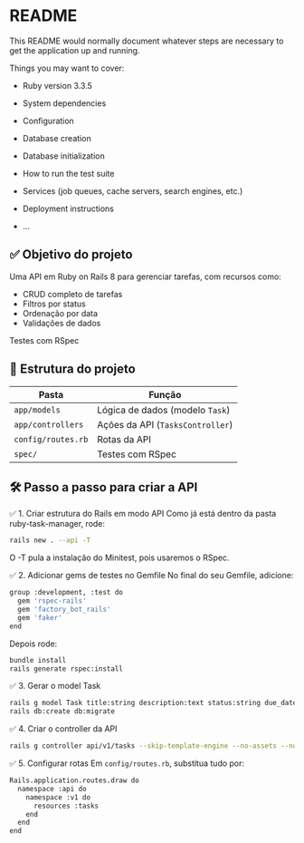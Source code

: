 # README

This README would normally document whatever steps are necessary to get the
application up and running.

Things you may want to cover:

- Ruby version
  3.3.5

- System dependencies

- Configuration

- Database creation

- Database initialization

- How to run the test suite

- Services (job queues, cache servers, search engines, etc.)

- Deployment instructions

- ...

## ✅ Objetivo do projeto

Uma API em Ruby on Rails 8 para gerenciar tarefas, com recursos como:

- CRUD completo de tarefas
- Filtros por status
- Ordenação por data
- Validações de dados

Testes com RSpec

## 📁 Estrutura do projeto

| Pasta              | Função                           |
| ------------------ | -------------------------------- |
| `app/models`       | Lógica de dados (modelo `Task`)  |
| `app/controllers`  | Ações da API (`TasksController`) |
| `config/routes.rb` | Rotas da API                     |
| `spec/`            | Testes com RSpec                 |

## 🛠️ Passo a passo para criar a API

✅ 1. Criar estrutura do Rails em modo API
Como já está dentro da pasta ruby-task-manager, rode:

```sh
rails new . --api -T
```

O -T pula a instalação do Minitest, pois usaremos o RSpec.

✅ 2. Adicionar gems de testes no Gemfile
No final do seu Gemfile, adicione:

```sh
group :development, :test do
  gem 'rspec-rails'
  gem 'factory_bot_rails'
  gem 'faker'
end
```

Depois rode:

```sh
bundle install
rails generate rspec:install
```

✅ 3. Gerar o model Task

```sh
rails g model Task title:string description:text status:string due_date:datetime
rails db:create db:migrate
```

✅ 4. Criar o controller da API

```sh
rails g controller api/v1/tasks --skip-template-engine --no-assets --no-helper
```

✅ 5. Configurar rotas
Em `config/routes.rb`, substitua tudo por:

```sh
Rails.application.routes.draw do
  namespace :api do
    namespace :v1 do
      resources :tasks
    end
  end
end

```
